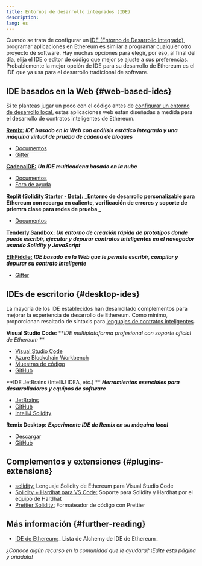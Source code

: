 ```yaml
---
title: Entornos de desarrollo integrados (IDE)
description:
lang: es
---
```


Cuando se trata de configurar un [ IDE (Entorno de Desarrollo Integrado)](https://wikipedia.org/wiki/Integrated_development_environment), programar aplicaciones en Ethereum es similar a programar cualquier otro proyecto de software. Hay muchas opciones para elegir, por eso, al final del día, elija el IDE o editor de código que mejor se ajuste a sus preferencias. Probablemente la mejor opción de IDE para su desarrollo de Ethereum es el IDE que ya usa para el desarrollo tradicional de software.

## IDE basados en la Web {#web-based-ides}

Si te planteas jugar un poco con el código antes de [configurar un entorno de desarrollo local](/developers/local-environment/), estas aplicaciones web están diseñadas a medida para el desarrollo de contratos inteligentes de Ethereum.

**[Remix:](https://remix.ethereum.org/)** **_IDE basado en la Web con análisis estático integrado y una máquina virtual de prueba de cadena de bloques_**

- [Documentos](https://remix-ide.readthedocs.io/en/latest/#)
- [Gitter](https://gitter.im/ethereum/remix)

**[CadenaIDE:](https://chainide.com/)** **_Un IDE multicadena basado en la nube_**

- [Documentos](https://chainide.gitbook.io/chainide-english-1/)
- [Foro de ayuda](https://forum.chainide.com/)

**[Replit (Solidity Starter - Beta):](https://replit.com/@replit/Solidity-starter-beta)** **_Entorno de desarrollo personalizable para Ethereum con recarga en caliente, verificación de errores y soporte de priemra clase para redes de prueba _**

- [Documentos](https://docs.replit.com/)

**[Tenderly Sandbox:](https://sandbox.tenderly.co/)** **_Un entorno de creación rápida de prototipos donde puede escribir, ejecutar y depurar contratos inteligentes en el navegador usando Solidity y JavaScript_**

**[EthFiddle:](https://ethfiddle.com/)** **_IDE basado en la Web que le permite escribir, compilar y depurar su contrato inteligente_**

- [Gitter](https://gitter.im/loomnetwork/ethfiddle)

## IDEs de escritorio {#desktop-ides}

La mayoría de los IDE establecidos han desarrollado complementos para mejorar la experiencia de desarrollo de Ethereum. Como mínimo, proporcionan resaltado de sintaxis para [lenguajes de contratos inteligentes](/developers/docs/smart-contracts/languages/).

**Visual Studio Code:** **_IDE multiplataforma profesional con soporte oficial de Ethereum_ **

- [Visual Studio Code](https://code.visualstudio.com/)
- [Azure Blockchain Workbench](https://azuremarketplace.microsoft.com/en-us/marketplace/apps/microsoft-azure-blockchain.azure-blockchain-workbench?tab=Overview)
- [Muestras de código](https://github.com/Azure-Samples/blockchain/blob/master/blockchain-workbench/application-and-smart-contract-samples/readme.md)
- [GitHub](https://github.com/microsoft/vscode)

**IDE JetBrains (IntelliJ IDEA, etc.) ** **_Herramientas esenciales para desarrolladores y equipos de software_**

- [JetBrains](https://www.jetbrains.com/)
- [GitHub](https://github.com/JetBrains)
- [IntelliJ Solidity](https://github.com/intellij-solidity/intellij-solidity/)

**Remix Desktop:** **_Experimente IDE de Remix en su máquina local_**

- [Descargar](https://github.com/ethereum/remix-desktop/releases)
- [GitHub](https://github.com/ethereum/remix-desktop)

## Complementos y extensiones {#plugins-extensions}

- [solidity:](https://marketplace.visualstudio.com/items?itemName=JuanBlanco.solidity) Lenguaje Solidity de Ethereum para Visual Studio Code
- [Solidity + Hardhat para VS Code:](https://marketplace.visualstudio.com/items?itemName=NomicFoundation.hardhat-solidity) Soporte para Solidity y Hardhat por el equipo de Hardhat
- [Prettier Solidity:](https://github.com/prettier-solidity/prettier-plugin-solidity) Formateador de código con Prettier

## Más información {#further-reading}

- [IDE de Ethereum:](https://www.alchemy.com/list-of/web3-ides-on-ethereum)_ Lista de Alchemy de IDE de Ethereum_

_¿Conoce algún recurso en la comunidad que le ayudara? ¡Edite esta página y añádala!_
